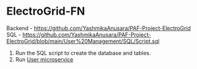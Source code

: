 # ElectroGrid-FN

Backend - https://github.com/YashmikaAnusara/PAF-Project-ElectroGrid <br>
SQL - https://github.com/YashmikaAnusara/PAF-Project-ElectroGrid/blob/main/User%20Management/SQL/Script.sql

1. Run the SQL script to create the database and tables.
2. Run [User microservice](https://github.com/YashmikaAnusara/PAF-Project-ElectroGrid/blob/1efb4d8c4020b784e22f230aa7d6e88ccd36e030/User%20Management/src/main/java/com/electrogrid/PAF/MainApp.java#L27)
